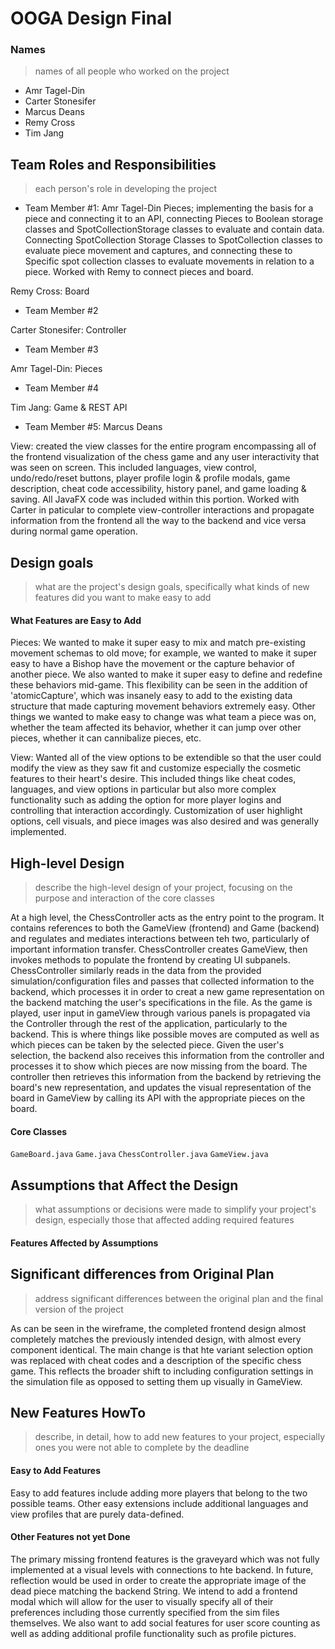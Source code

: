 # OOGA Design Final

### Names

> names of all people who worked on the project

* Amr Tagel-Din
* Carter Stonesifer
* Marcus Deans
* Remy Cross
* Tim Jang

## Team Roles and Responsibilities

> each person's role in developing the project

* Team Member #1: Amr Tagel-Din Pieces; implementing the basis for a piece and connecting it to an
  API, connecting Pieces to Boolean storage classes and SpotCollectionStorage classes to evaluate
  and contain data. Connecting SpotCollection Storage Classes to SpotCollection classes to evaluate
  piece movement and captures, and connecting these to Specific spot collection classes to evaluate
  movements in relation to a piece. Worked with Remy to connect pieces and board.

Remy Cross: Board

* Team Member #2

Carter Stonesifer: Controller

* Team Member #3

Amr Tagel-Din: Pieces

* Team Member #4

Tim Jang: Game & REST API

* Team Member #5: Marcus Deans

View: created the view classes for the entire program encompassing all of the frontend visualization
of the chess game and any user interactivity that was seen on screen. This included languages, view
control, undo/redo/reset buttons, player profile login & profile modals, game description, cheat
code accessibility, history panel, and game loading & saving. All JavaFX code was included within
this portion. Worked with Carter in paticular to complete view-controller interactions and propagate
information from the frontend all the way to the backend and vice versa during normal game
operation.

## Design goals

> what are the project's design goals, specifically what kinds of new features did you want to make easy to add

#### What Features are Easy to Add

Pieces: We wanted to make it super easy to mix and match pre-existing movement schemas to old move;
for example, we wanted to make it super easy to have a Bishop have the movement or the capture
behavior of another piece. We also wanted to make it super easy to define and redefine these
behaviors mid-game. This flexibility can be seen in the addition of 'atomicCapture', which was
insanely easy to add to the existing data structure that made capturing movement behaviors extremely
easy. Other things we wanted to make easy to change was what team a piece was on, whether the team
affected its behavior, whether it can jump over other pieces, whether it can cannibalize pieces,
etc.

View: Wanted all of the view options to be extendible so that the user could modify the view as they
saw fit and customize especially the cosmetic features to their heart's desire. This included things
like cheat codes, languages, and view options in particular but also more complex functionality such
as adding the option for more player logins and controlling that interaction accordingly.
Customization of user highlight options, cell visuals, and piece images was also desired and was
generally implemented.

## High-level Design

> describe the high-level design of your project, focusing on the purpose and interaction of the core classes

At a high level, the ChessController acts as the entry point to the program. It contains references
to both the GameView (frontend) and Game (backend) and regulates and mediates interactions between
teh two, particularly of important information transfer. ChessController creates GameView, then
invokes methods to populate the frontend by creating UI subpanels. ChessController similarly reads
in the data from the provided simulation/configuration files and passes that collected information
to the backend, which processes it in order to creat a new game representation on the backend
matching the user's specifications in the file. As the game is played, user input in gameView
through various panels is propagated via the Controller through the rest of the application,
particularly to the backend. This is where things like possible moves are computed as well as which
pieces can be taken by the selected piece. Given the user's selection, the backend also receives
this information from the controller and processes it to show which pieces are now missing from the
board. The controller then retrieves this information from the backend by retrieving the board's new
representation, and updates the visual representation of the board in GameView by calling its API
with the appropriate pieces on the board.

#### Core Classes

```GameBoard.java```
```Game.java```
```ChessController.java```
```GameView.java```

## Assumptions that Affect the Design

> what assumptions or decisions were made to simplify your project's design, especially those that affected adding required features

#### Features Affected by Assumptions

## Significant differences from Original Plan

> address significant differences between the original plan and the final version of the project

As can be seen in the wireframe, the completed frontend design almost completely matches the
previously intended design, with almost every component identical. The main change is that hte
variant selection option was replaced with cheat codes and a description of the specific chess game.
This reflects the broader shift to including configuration settings in the simulation file as
opposed to setting them up visually in GameView.

## New Features HowTo

> describe, in detail, how to add new features to your project, especially ones you were not able to complete by the deadline

#### Easy to Add Features

Easy to add features include adding more players that belong to the two possible teams. Other easy
extensions include additional languages and view profiles that are purely data-defined.

#### Other Features not yet Done

The primary missing frontend features is the graveyard which was not fully implemented at a visual
levels with connections to hte backend. In future, reflection would be used in order to create the
appropriate image of the dead piece matching the backend String. We intend to add a frontend modal
which will allow for the user to visually specify all of their preferences including those currently
specified from the sim files themselves. We also want to add social features for user score counting
as well as adding additional profile functionality such as profile pictures.

